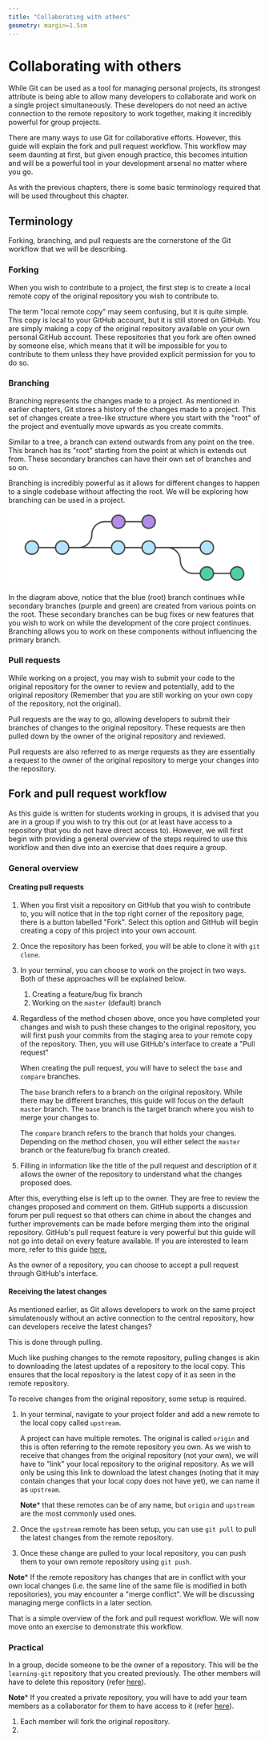 ```yaml
---
title: "Collaborating with others"
geometry: margin=1.5cm
---
```


# Collaborating with others

While Git can be used as a tool for managing personal projects, its strongest attribute is being able to allow many developers to collaborate and work on a single project simultaneously. These developers do not need an active connection to the remote repository to work together, making it incredibly powerful for group projects.

There are many ways to use Git for collaborative efforts. However, this guide will explain the fork and pull request workflow. This workflow may seem daunting at first, but given enough practice, this becomes intuition and will be a powerful tool in your development arsenal no matter where you go.

As with the previous chapters, there is some basic terminology required that will be used throughout this chapter.

## Terminology

Forking, branching, and pull requests are the cornerstone of the Git workflow that we will be describing.

### Forking

<!-- TODO Fix explanation -->

When you wish to contribute to a project, the first step is to create a local remote copy of the original repository you wish to contribute to.

The term "local remote copy" may seem confusing, but it is quite simple. This copy is local to your GitHub account, but it is still stored on GitHub. You are simply making a copy of the original repository available on your own personal GitHub account. These repositories that you fork are often owned by someone else, which means that it will be impossible for you to contribute to them unless they have provided explicit permission for you to do so.

### Branching

Branching represents the changes made to a project. As mentioned in earlier chapters, Git stores a history of the changes made to a project. This set of changes create a tree-like structure where you start with the "root" of the project and eventually move upwards as you create commits.

Similar to a tree, a branch can extend outwards from any point on the tree. This branch has its "root" starting from the point at which is extends out from. These secondary branches can have their own set of branches and so on.

Branching is incredibly powerful as it allows for different changes to happen to a single codebase without affecting the root. We will be exploring how branching can be used in a project.

![Branching](./res/branching.svg)

In the diagram above, notice that the blue (root) branch continues while secondary branches (purple and green) are created from various points on the root. These secondary branches can be bug fixes or new features that you wish to work on while the development of the core project continues. Branching allows you to work on these components without influencing the primary branch.

### Pull requests

While working on a project, you may wish to submit your code to the original repository for the owner to review and potentially, add to the original repository (Remember that you are still working on your own copy of the repository, not the original).

Pull requests are the way to go, allowing developers to submit their branches of changes to the original repository. These requests are then pulled down by the owner of the original repository and reviewed.

Pull requests are also referred to as merge requests as they are essentially a request to the owner of the original repository to merge your changes into the repository.

## Fork and pull request workflow

As this guide is written for students working in groups, it is advised that you are in a group if you wish to try this out (or at least have access to a repository that you do not have direct access to). However, we will first begin with providing a general overview of the steps required to use this workflow and then dive into an exercise that does require a group.

### General overview

#### Creating pull requests
<!--TODO How to get updates-->

1. When you first visit a repository on GitHub that you wish to contribute to, you will notice that in the top right corner of the repository page, there is a button labelled "Fork". Select this option and GitHub will begin creating a copy of this project into your own account.
2. Once the repository has been forked, you will be able to clone it with `git clone`.
3. In your terminal, you can choose to work on the project in two ways. Both of these approaches will be explained below.
    1. Creating a feature/bug fix branch
    2. Working on the `master` (default) branch
4. Regardless of the method chosen above, once you have completed your changes and wish to push these changes to the original repository, you will first push your commits from the staging area to your remote copy of the repository. Then, you will use GitHub's interface to create a "Pull request"

    When creating the pull request, you will have to select the `base` and `compare` branches.

    The `base` branch refers to a branch on the original repository. While there may be different branches, this guide will focus on the default `master` branch. The `base` branch is the target branch where you wish to merge your changes to.

    The `compare` branch refers to the branch that holds your changes. Depending on the method chosen, you will either select the `master` branch or the feature/bug fix branch created.
5. Filling in information like the title of the pull request and description of it allows the owner of the repository to understand what the changes proposed does.

After this, everything else is left up to the owner. They are free to review the changes proposed and comment on them. GitHub supports a discussion forum per pull request so that others can chime in about the changes and further improvements can be made before merging them into the original repository. GitHub's pull request feature is very powerful but this guide will not go into detail on every feature available. If you are interested to learn more, refer to this guide [here.](https://help.github.com/en/github/collaborating-with-issues-and-pull-requests/about-pull-requests)

As the owner of a repository, you can choose to accept a pull request through GitHub's interface.

#### Receiving the latest changes

As mentioned earlier, as Git allows developers to work on the same project simulatenously without an active connection to the central repository, how can developers receive the latest changes?

This is done through pulling.

Much like pushing changes to the remote repository, pulling changes is akin to downloading the latest updates of a repository to the local copy. This ensures that the local repository is the latest copy of it as seen in the remote repository.

To receive changes from the original repository, some setup is required.

1. In your terminal, navigate to your project folder and add a new remote to the local copy called `upstream`.

    A project can have multiple remotes. The original is called `origin` and this is often referring to the remote repository you own. As we wish to receive that changes from the original repository (not your own), we will have to "link" your local repository to the original repository. As we will only be using this link to download the latest changes (noting that it may contain changes that your local copy does not have yet), we can name it as `upstream`.

    **Note*** that these remotes can be of any name, but `origin` and `upstream` are the most commonly used ones.

2. Once the `upstream` remote has been setup, you can use `git pull` to pull the latest changes from the remote repository.
3. Once these change are pulled to your local repository, you can push them to your own remote repository using `git push`.

**Note*** If the remote repository has changes that are in conflict with your own local changes (i.e. the same line of the same file is modified in both repositories), you may encounter a "merge conflict". We will be discussing managing merge conflicts in a later section.

That is a simple overview of the fork and pull request workflow. We will now move onto an exercise to demonstrate this workflow.

### Practical

In a group, decide someone to be the owner of a repository. This will be the `learning-git` repository that you created previously. The other members will have to delete this repository (refer [here](https://help.github.com/en/github/administering-a-repository/deleting-a-repository)).

**Note*** If you created a private repository, you will have to add your team members as a collaborator for them to have access to it (refer [here](https://help.github.com/en/github/setting-up-and-managing-your-github-user-account/inviting-collaborators-to-a-personal-repository)).

1. Each member will fork the original repository.
2.
